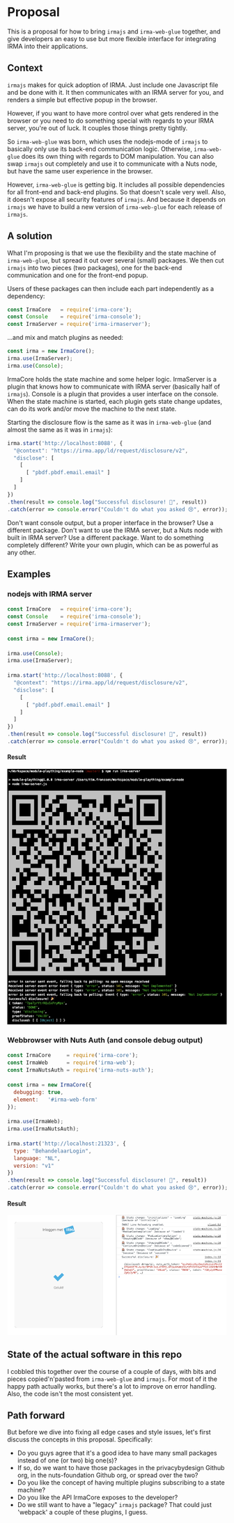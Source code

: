 # Proposal

This is a proposal for how to bring `irmajs` and `irma-web-glue` together, and
give developers an easy to use but more flexible interface for integrating IRMA
into their applications.

## Context

`irmajs` makes for quick adoption of IRMA. Just include one Javascript file and
be done with it. It then communicates with an IRMA server for you, and renders a
simple but effective popup in the browser.

However, if you want to have more control over what gets rendered in the browser
or you need to do something special with regards to your IRMA server, you're out
of luck. It couples those things pretty tightly.

So `irma-web-glue` was born, which uses the nodejs-mode of `irmajs` to basically
only use its back-end communication logic. Otherwise, `irma-web-glue` does its
own thing with regards to DOM manipulation. You can also swap `irmajs` out
completely and use it to communicate with a Nuts node, but have the same user
experience in the browser.

However, `irma-web-glue` is getting big. It includes all possible dependencies
for all front-end and back-end plugins. So that doesn't scale very well. Also,
it doesn't expose all security features of `irmajs`. And because it depends on
`irmajs` we have to build a new version of `irma-web-glue` for each release of
`irmajs`.

## A solution

What I'm proposing is that we use the flexibility and the state machine of
`irma-web-glue`, but spread it out over several (small) packages. We then cut
`irmajs` into two pieces (two packages), one for the back-end communication and
one for the front-end popup.

Users of these packages can then include each part independently as a dependency:

```javascript
const IrmaCore   = require('irma-core');
const Console    = require('irma-console');
const IrmaServer = require('irma-irmaserver');
```

...and mix and match plugins as needed:

```javascript
const irma = new IrmaCore();
irma.use(IrmaServer);
irma.use(Console);
```

IrmaCore holds the state machine and some helper logic. IrmaServer is a plugin
that knows how to communicate with IRMA server (basically half of `irmajs`).
Console is a plugin that provides a user interface on the console. When the
state machine is started, each plugin gets state change updates, can do its work
and/or move the machine to the next state.

Starting the disclosure flow is the same as it was in `irma-web-glue` (and
almost the same as it was in `irmajs`):

```javascript
irma.start('http://localhost:8088', {
  "@context": "https://irma.app/ld/request/disclosure/v2",
  "disclose": [
    [
      [ "pbdf.pbdf.email.email" ]
    ]
  ]
})
.then(result => console.log("Successful disclosure! 🎉", result))
.catch(error => console.error("Couldn't do what you asked 😢", error));
```

Don't want console output, but a proper interface in the browser? Use a
different package. Don't want to use the IRMA server, but a Nuts node with built
in IRMA server? Use a different package. Want to do something completely
different? Write your own plugin, which can be as powerful as any other.

## Examples

### nodejs with IRMA server

```javascript
const IrmaCore   = require('irma-core');
const Console    = require('irma-console');
const IrmaServer = require('irma-irmaserver');

const irma = new IrmaCore();

irma.use(Console);
irma.use(IrmaServer);

irma.start('http://localhost:8088', {
  "@context": "https://irma.app/ld/request/disclosure/v2",
  "disclose": [
    [
      [ "pbdf.pbdf.email.email" ]
    ]
  ]
})
.then(result => console.log("Successful disclosure! 🎉", result))
.catch(error => console.error("Couldn't do what you asked 😢", error));
```

#### Result

![Result of running this code with NodeJs](console.png)

### Webbrowser with Nuts Auth (and console debug output)

```javascript
const IrmaCore     = require('irma-core');
const IrmaWeb      = require('irma-web');
const IrmaNutsAuth = require('irma-nuts-auth');

const irma = new IrmaCore({
  debugging: true,
  element:   '#irma-web-form'
});

irma.use(IrmaWeb);
irma.use(IrmaNutsAuth);

irma.start('http://localhost:21323', {
  type: "BehandelaarLogin",
  language: "NL",
  version: "v1"
})
.then(result => console.log("Successful disclosure! 🎉", result))
.catch(error => console.error("Couldn't do what you asked 😢", error));
```

#### Result

![Result of running this code in the browser](browser.png)

## State of the actual software in this repo

I cobbled this together over the course of a couple of days, with bits and
pieces copied'n'pasted from `irma-web-glue` and `irmajs`. For most of it the
happy path actually works, but there's a lot to improve on error handling. Also,
the code isn't the most consistent yet.

## Path forward

But before we dive into fixing all edge cases and style issues, let's first
discuss the concepts in this proposal. Specifically:

* Do you guys agree that it's a good idea to have many small packages instead of
one (or two) big one(s)?
* If so, do we want to have those packages in the privacybydesign Github org, in
the nuts-foundation Github org, or spread over the two?
* Do you like the concept of having multiple plugins subscribing to a state
machine?
* Do you like the API IrmaCore exposes to the developer?
* Do we still want to have a "legacy" `irmajs` package? That could just
'webpack' a couple of these plugins, I guess.

